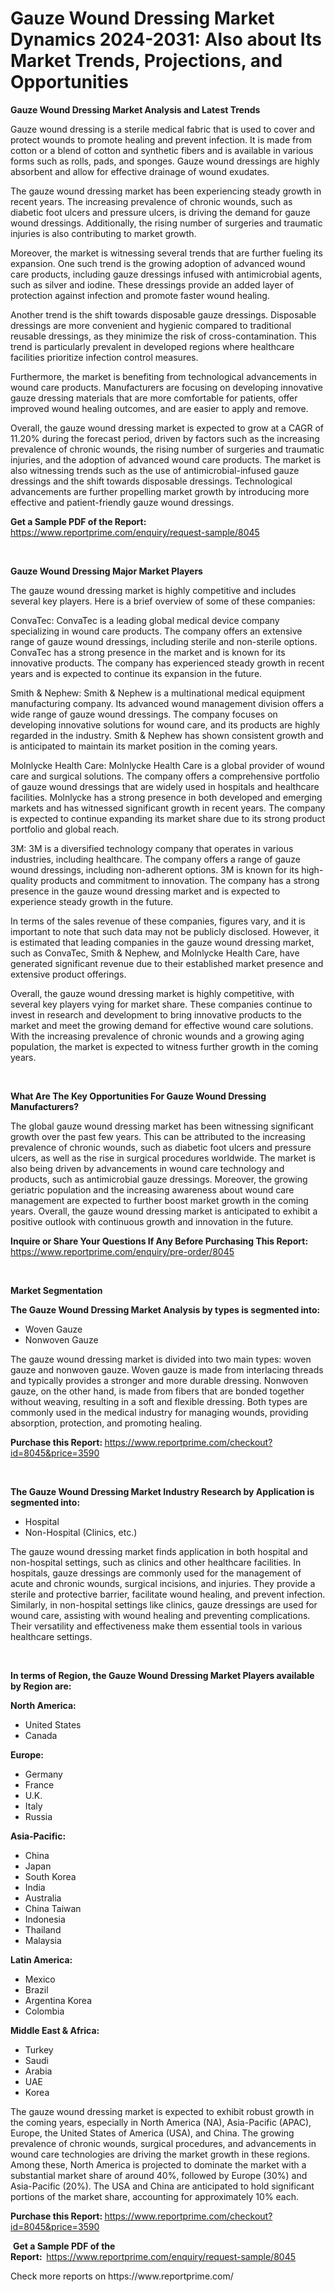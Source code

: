 <p><h1>Gauze Wound Dressing Market Dynamics 2024-2031: Also about Its Market Trends, Projections, and Opportunities</h1></p><p><strong>Gauze Wound Dressing Market Analysis and Latest Trends</strong></p>
<p><p>Gauze wound dressing is a sterile medical fabric that is used to cover and protect wounds to promote healing and prevent infection. It is made from cotton or a blend of cotton and synthetic fibers and is available in various forms such as rolls, pads, and sponges. Gauze wound dressings are highly absorbent and allow for effective drainage of wound exudates.</p><p>The gauze wound dressing market has been experiencing steady growth in recent years. The increasing prevalence of chronic wounds, such as diabetic foot ulcers and pressure ulcers, is driving the demand for gauze wound dressings. Additionally, the rising number of surgeries and traumatic injuries is also contributing to market growth.</p><p>Moreover, the market is witnessing several trends that are further fueling its expansion. One such trend is the growing adoption of advanced wound care products, including gauze dressings infused with antimicrobial agents, such as silver and iodine. These dressings provide an added layer of protection against infection and promote faster wound healing.</p><p>Another trend is the shift towards disposable gauze dressings. Disposable dressings are more convenient and hygienic compared to traditional reusable dressings, as they minimize the risk of cross-contamination. This trend is particularly prevalent in developed regions where healthcare facilities prioritize infection control measures.</p><p>Furthermore, the market is benefiting from technological advancements in wound care products. Manufacturers are focusing on developing innovative gauze dressing materials that are more comfortable for patients, offer improved wound healing outcomes, and are easier to apply and remove.</p><p>Overall, the gauze wound dressing market is expected to grow at a CAGR of 11.20% during the forecast period, driven by factors such as the increasing prevalence of chronic wounds, the rising number of surgeries and traumatic injuries, and the adoption of advanced wound care products. The market is also witnessing trends such as the use of antimicrobial-infused gauze dressings and the shift towards disposable dressings. Technological advancements are further propelling market growth by introducing more effective and patient-friendly gauze wound dressings.</p></p>
<p><strong>Get a Sample PDF of the Report:&nbsp;</strong> <a href="https://www.reportprime.com/enquiry/request-sample/8045">https://www.reportprime.com/enquiry/request-sample/8045</a></p>
<p>&nbsp;</p>
<p><strong>Gauze Wound Dressing Major Market Players</strong></p>
<p><p>The gauze wound dressing market is highly competitive and includes several key players. Here is a brief overview of some of these companies:</p><p>ConvaTec: ConvaTec is a leading global medical device company specializing in wound care products. The company offers an extensive range of gauze wound dressings, including sterile and non-sterile options. ConvaTec has a strong presence in the market and is known for its innovative products. The company has experienced steady growth in recent years and is expected to continue its expansion in the future.</p><p>Smith & Nephew: Smith & Nephew is a multinational medical equipment manufacturing company. Its advanced wound management division offers a wide range of gauze wound dressings. The company focuses on developing innovative solutions for wound care, and its products are highly regarded in the industry. Smith & Nephew has shown consistent growth and is anticipated to maintain its market position in the coming years.</p><p>Molnlycke Health Care: Molnlycke Health Care is a global provider of wound care and surgical solutions. The company offers a comprehensive portfolio of gauze wound dressings that are widely used in hospitals and healthcare facilities. Molnlycke has a strong presence in both developed and emerging markets and has witnessed significant growth in recent years. The company is expected to continue expanding its market share due to its strong product portfolio and global reach.</p><p>3M: 3M is a diversified technology company that operates in various industries, including healthcare. The company offers a range of gauze wound dressings, including non-adherent options. 3M is known for its high-quality products and commitment to innovation. The company has a strong presence in the gauze wound dressing market and is expected to experience steady growth in the future.</p><p>In terms of the sales revenue of these companies, figures vary, and it is important to note that such data may not be publicly disclosed. However, it is estimated that leading companies in the gauze wound dressing market, such as ConvaTec, Smith & Nephew, and Molnlycke Health Care, have generated significant revenue due to their established market presence and extensive product offerings.</p><p>Overall, the gauze wound dressing market is highly competitive, with several key players vying for market share. These companies continue to invest in research and development to bring innovative products to the market and meet the growing demand for effective wound care solutions. With the increasing prevalence of chronic wounds and a growing aging population, the market is expected to witness further growth in the coming years.</p></p>
<p>&nbsp;</p>
<p><strong>What Are The Key Opportunities For Gauze Wound Dressing Manufacturers?</strong></p>
<p><p>The global gauze wound dressing market has been witnessing significant growth over the past few years. This can be attributed to the increasing prevalence of chronic wounds, such as diabetic foot ulcers and pressure ulcers, as well as the rise in surgical procedures worldwide. The market is also being driven by advancements in wound care technology and products, such as antimicrobial gauze dressings. Moreover, the growing geriatric population and the increasing awareness about wound care management are expected to further boost market growth in the coming years. Overall, the gauze wound dressing market is anticipated to exhibit a positive outlook with continuous growth and innovation in the future.</p></p>
<p><strong>Inquire or Share Your Questions If Any Before Purchasing This Report:</strong> <a href="https://www.reportprime.com/enquiry/pre-order/8045">https://www.reportprime.com/enquiry/pre-order/8045</a></p>
<p>&nbsp;</p>
<p><strong>Market Segmentation</strong></p>
<p><strong>The Gauze Wound Dressing Market Analysis by types is segmented into:</strong></p>
<p><ul><li>Woven Gauze</li><li>Nonwoven Gauze</li></ul></p>
<p><p>The gauze wound dressing market is divided into two main types: woven gauze and nonwoven gauze. Woven gauze is made from interlacing threads and typically provides a stronger and more durable dressing. Nonwoven gauze, on the other hand, is made from fibers that are bonded together without weaving, resulting in a soft and flexible dressing. Both types are commonly used in the medical industry for managing wounds, providing absorption, protection, and promoting healing.</p></p>
<p><strong>Purchase this Report:&nbsp;</strong><a href="https://www.reportprime.com/checkout?id=8045&price=3590">https://www.reportprime.com/checkout?id=8045&price=3590</a></p>
<p>&nbsp;</p>
<p><strong>The Gauze Wound Dressing Market Industry Research by Application is segmented into:</strong></p>
<p><ul><li>Hospital</li><li>Non-Hospital (Clinics, etc.)</li></ul></p>
<p><p>The gauze wound dressing market finds application in both hospital and non-hospital settings, such as clinics and other healthcare facilities. In hospitals, gauze dressings are commonly used for the management of acute and chronic wounds, surgical incisions, and injuries. They provide a sterile and protective barrier, facilitate wound healing, and prevent infection. Similarly, in non-hospital settings like clinics, gauze dressings are used for wound care, assisting with wound healing and preventing complications. Their versatility and effectiveness make them essential tools in various healthcare settings.</p></p>
<p>&nbsp;</p>
<p><strong>In terms of Region, the Gauze Wound Dressing Market Players available by Region are:</strong></p>
<p>
    <p> <strong> North America: </strong>
        <ul>
            <li>United States</li>
            <li>Canada</li>
        </ul>
        </p> 
    <p> <strong> Europe: </strong>
        <ul>
            <li>Germany</li>
            <li>France</li>
            <li>U.K.</li>
            <li>Italy</li>
            <li>Russia</li>
        </ul>
        </p> 
    <p> <strong> Asia-Pacific: </strong>
        <ul>
            <li>China</li>
            <li>Japan</li>
            <li>South Korea</li>
            <li>India</li>
            <li>Australia</li>
            <li>China Taiwan</li>
            <li>Indonesia</li>
            <li>Thailand</li>
            <li>Malaysia</li>
        </ul>
        </p> 
    <p> <strong> Latin America: </strong>
        <ul>
            <li>Mexico</li>
            <li>Brazil</li>
            <li>Argentina Korea</li>
            <li>Colombia</li>
        </ul>
        </p> 
    <p> <strong> Middle East & Africa: </strong>
        <ul>
            <li>Turkey</li>
            <li>Saudi</li>
            <li>Arabia</li>
            <li>UAE</li>
            <li>Korea</li>
        </ul>
    </p>
    </p>
<p><p>The gauze wound dressing market is expected to exhibit robust growth in the coming years, especially in North America (NA), Asia-Pacific (APAC), Europe, the United States of America (USA), and China. The growing prevalence of chronic wounds, surgical procedures, and advancements in wound care technologies are driving the market growth in these regions. Among these, North America is projected to dominate the market with a substantial market share of around 40%, followed by Europe (30%) and Asia-Pacific (20%). The USA and China are anticipated to hold significant portions of the market share, accounting for approximately 10% each.</p></p>
<p><strong>Purchase this Report: </strong><a href="https://www.reportprime.com/checkout?id=8045&price=3590">https://www.reportprime.com/checkout?id=8045&price=3590</a></p>
<p>&nbsp;<strong>Get a Sample PDF of the Report:&nbsp;&nbsp;</strong><a href="https://www.reportprime.com/enquiry/request-sample/8045">https://www.reportprime.com/enquiry/request-sample/8045</a></p>
<p><strong></strong></p>
<p>Check more reports on https://www.reportprime.com/</p>